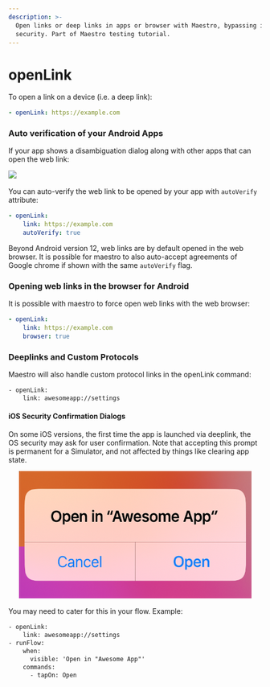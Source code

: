 ```yaml
---
description: >-
  Open links or deep links in apps or browser with Maestro, bypassing iOS
  security. Part of Maestro testing tutorial.
---
```


# openLink

To open a link on a device (i.e. a deep link):

```yaml
- openLink: https://example.com
```

### Auto verification of your Android Apps&#x20;

If your app shows a disambiguation dialog along with other apps that can open the web link:

&#x20;![](../../.gitbook/assets/app-disambiguation_2x.png)

You can auto-verify the web link to be opened by your app with `autoVerify` attribute:

```yaml
- openLink: 
    link: https://example.com
    autoVerify: true
```

Beyond Android version 12, web links are by default opened in the web browser. It is possible for maestro to also auto-accept agreements of Google chrome if shown with the same `autoVerify` flag.

### Opening web links in the browser for Android

It is possible with maestro to force open web links with the web browser:

```yaml
- openLink: 
    link: https://example.com
    browser: true
```



### Deeplinks and Custom Protocols

Maestro will also handle custom protocol links in the openLink command:

```
- openLink:
    link: awesomeapp://settings
```

#### iOS Security Confirmation Dialogs

On some iOS versions, the first time the app is launched via deeplink, the OS security may ask for user confirmation. Note that accepting this prompt is permanent for a Simulator, and not affected by things like clearing app state.&#x20;

<p align="center"><img src="../../.gitbook/assets/image (1).png" alt=""></p>

You may need to cater for this in your flow. Example:

```
- openLink:
    link: awesomeapp://settings
- runFlow:
    when:
      visible: 'Open in "Awesome App"'
    commands:
      - tapOn: Open
```

